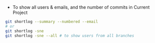 * To show all users & emails, and the number of commits in Current Project
```bash
git shortlog --summary --numbered --email
# or 
git shortlog -sne
git shortlog -sne --all # to show users from all branches
```